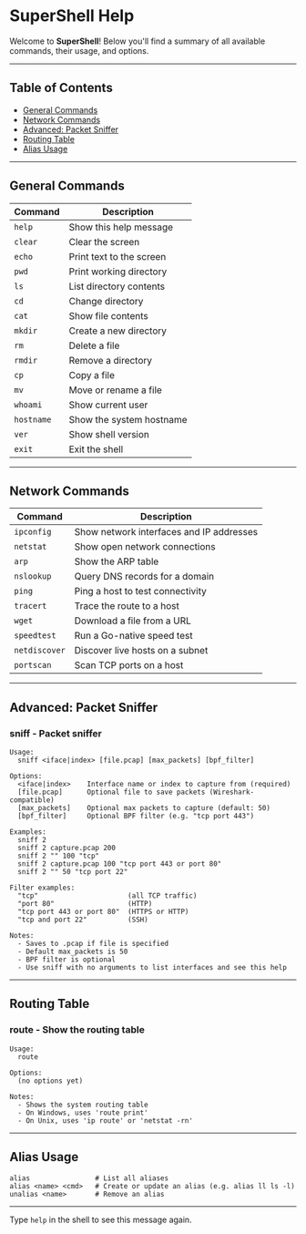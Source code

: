 # SuperShell Help

Welcome to **SuperShell**! Below you'll find a summary of all available commands, their usage, and options.

---

## Table of Contents
- [General Commands](#general-commands)
- [Network Commands](#network-commands)
- [Advanced: Packet Sniffer](#advanced-packet-sniffer)
- [Routing Table](#routing-table)
- [Alias Usage](#alias-usage)

---

## General Commands

| Command     | Description                        |
|-------------|------------------------------------|
| `help`      | Show this help message             |
| `clear`     | Clear the screen                   |
| `echo`      | Print text to the screen           |
| `pwd`       | Print working directory            |
| `ls`        | List directory contents            |
| `cd`        | Change directory                   |
| `cat`       | Show file contents                 |
| `mkdir`     | Create a new directory             |
| `rm`        | Delete a file                      |
| `rmdir`     | Remove a directory                 |
| `cp`        | Copy a file                        |
| `mv`        | Move or rename a file              |
| `whoami`    | Show current user                  |
| `hostname`  | Show the system hostname           |
| `ver`       | Show shell version                 |
| `exit`      | Exit the shell                     |

---

## Network Commands

| Command         | Description                                      |
|-----------------|--------------------------------------------------|
| `ipconfig`      | Show network interfaces and IP addresses          |
| `netstat`       | Show open network connections                    |
| `arp`           | Show the ARP table                               |
| `nslookup`      | Query DNS records for a domain                   |
| `ping`          | Ping a host to test connectivity                 |
| `tracert`       | Trace the route to a host                        |
| `wget`          | Download a file from a URL                       |
| `speedtest`     | Run a Go-native speed test                       |
| `netdiscover`   | Discover live hosts on a subnet                  |
| `portscan`      | Scan TCP ports on a host                         |

---

## Advanced: Packet Sniffer

### sniff - Packet sniffer

```
Usage:
  sniff <iface|index> [file.pcap] [max_packets] [bpf_filter]

Options:
  <iface|index>    Interface name or index to capture from (required)
  [file.pcap]      Optional file to save packets (Wireshark-compatible)
  [max_packets]    Optional max packets to capture (default: 50)
  [bpf_filter]     Optional BPF filter (e.g. "tcp port 443")

Examples:
  sniff 2
  sniff 2 capture.pcap 200
  sniff 2 "" 100 "tcp"
  sniff 2 capture.pcap 100 "tcp port 443 or port 80"
  sniff 2 "" 50 "tcp port 22"

Filter examples:
  "tcp"                      (all TCP traffic)
  "port 80"                  (HTTP)
  "tcp port 443 or port 80"  (HTTPS or HTTP)
  "tcp and port 22"          (SSH)

Notes:
  - Saves to .pcap if file is specified
  - Default max_packets is 50
  - BPF filter is optional
  - Use sniff with no arguments to list interfaces and see this help
```

---

## Routing Table

### route - Show the routing table

```
Usage:
  route

Options:
  (no options yet)

Notes:
  - Shows the system routing table
  - On Windows, uses 'route print'
  - On Unix, uses 'ip route' or 'netstat -rn'
```

---

## Alias Usage

```
alias                # List all aliases
alias <name> <cmd>   # Create or update an alias (e.g. alias ll ls -l)
unalias <name>       # Remove an alias
```

---

Type `help` in the shell to see this message again. 